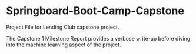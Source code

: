 # Springboard-Boot-Camp-Capstone
Project File for Lending Club capstone project. 

The Capstone 1 Milestone Report provides a verbose write-up before diving into the machine learning aspect of the project. 
